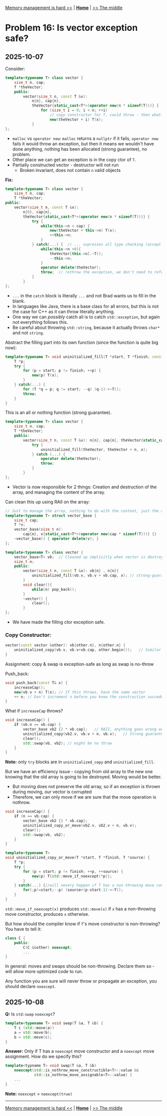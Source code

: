[Memory management is hard <<](./problem_15.md) | [**Home**](../README.md) | [>> The middle](./problem_17.md)

# Problem 16: Is vector exception safe?
## **2025-10-07**

Consider:

```C++
template<typename T> class vector {
    size_t n, cap;
    T *theVector;
    public:
        vector(size_t n, const T &x): 
            n{n}, cap{n}, 
            theVector{static_cast<T*>(operator new(n * sizeof(T)))} {
                for (size_t i = 0; i < n; ++i)
                    // copy constructor for T, could throw - then what?
                    new(theVector + i) T(x);
            }
};
```
- `malloc` vs `operator new`: `malloc` returns a `nullptr` if it fails, `operator new` fails it would throw an exception, 
but then it means we wouldn't have done anything, nothing has been allocated (strong guarantee), no problem.
- Other place we can get an exception is in the copy ctor of `T`.
- Partially constructed vector - destructor will not run
    - Broken invariant, does not contain `n` valid objects

**Fix:**
```C++
template<typename T> class vector {
    size_t n, cap;
    T *theVector;
public:
    vector(size_t n, const T &x): 
        n{0}, cap{n}, 
        theVector{static_cast<T*>(operator new(n * sizeof(T)))} {
            try {
                while(this->n < cap) {
                    new(theVector + this->n) T(x);
                    ++this->n;
                }
            } catch(...) {  // ... supresses all type checking (accept whatever)
                while(this->n >0){
                    theVector[this->n].~T();
                    --this->n;
                }
                operator delete(theVector);
                throw;  // rethrow the exception, we don't need to refer to the exception to throw it
            }
        }
};
``` 
- `...` in the `catch` block is literally `...` and not Brad wants us to fill in the blank. 
- In languages like Java, there is a base class for all errors, but this is not the case for C++ as it can throw literally anything. 
- One way we can *possibly* catch all is to catch `std::exception`, but again not everything follows this.
- Be careful about throwing `std::string`, because it actually throws `char*` and not `string`.


Abstract the filling part into its own function (since the function is quite big now):
```C++
template<typename T> void uninitialized_fill(T *start, T *finish, const T &x) {
    T *p;
    try {
        for (p = start; p != finish; ++p) {
            new(p) T(x);
        }
    } catch(...) {
        for (T *q = p; q != start; --q) (q-1)->~T();
        throw;
    }
}
```
This is an all or nothing function (strong guarantee).


```C++
template<typename T> class vector {
    size_t n, cap;
    T *theVector;
    public:
        vector(size_t n, const T &x): n{n}, cap{n}, theVector{static_cast<T*>(operator new(n * sizeof(T)))} {
            try {
                uninitialized_fill(theVector, theVector + n, x);
            } catch (...) {
                operator delete(theVector);
                throw;
            }
        }
};
```
- Vector is now responsible for 2 things: Creation and destruction of the array, and managing the content of the array.

Can clean this up using RAII on the array:

```C++
// Just to manage the array, nothing to do with the content, just the array itself
template<typename T> struct vector_base {
    size_t cap;
    T *v;
    vector_base(size_t n): 
        cap{n}, v{static_cast<T*>(operator new(cap * sizeof(T)))} {}
    ~vector_base() { operator delete(v); }
};

template<typename T> class vector {
    vector_base<T> vb;  // Cleaned up implicitly when vector is destroyed
    size_t n;
    public:
        vector(size_t n, const T &x): vb{n} , n{n}{
            uninitialized_fill(vb.v, vb.v + vb.cap, x); // strong-guarantee
        }
        void clear(){
            while(n) pop_back();
        }
        ~vector() {
            clear();
        }
};
```  
- We have made the filling ctor exception safe.

### **Copy Constructor:**
```C++
vector(const vector &other): vb{other.n}, n{other.n} {
    uninitialized_copy(vb.v, vb.v+vb.cap, other.begin());   // Similar to uninitialized_fill, details, exercise
}
```

Assignment: copy & swap is exception-safe as long as swap is no-throw

Push_back:
```C++
void push_back(const T& x) {
    increaseCap();
    new(vb.v + n) T(x); // If this throws, have the same vector
    ++ n; // Don't increment n before you know the construction succeded
}
``` 

What if `increaseCap` throws? 

```C++
void increaseCap() {
    if (vb.n == vb.cap) {
        vector_base vb2 {2 * vb.cap};   // RAII, anything goes wrong we're good
        uninitialized_copy(vb2.v, vb.v + n, vb.v);   // Strong guarantee
        clear();
        std::swap(vb, vb2); // might be no throw
    }
}
```

**Note:** only `try` blocks are in `uninitialized_copy` and `uninitialized_fill`.

But we have an efficiency issue - copying from old array to the new one knowing that the old array is going to be destroyed. Moving would be better.
- But moving does not preserve the old array, so if an exception is thrown during moving, our vector is corrupted
- Therefore, we can only move if we are sure that the move operation is nothrow.

```C++
void increaseCap() {
    if (n == vb.cap) {
        vector_base vb2 {2 * vb.cap};
        uninitialized_copy_or_move(vb2.v, vb2.v + n, vb.v);
        clear();
        std::swap(vb, vb2); 
    }
}

template<typename T>
void uninitialized_copy_or_move(T *start, T *finish, T *source) {
    T *p;
    try {
        for (p = start; p != finish; ++p, ++source) {
            new(p) T{std::move_if_noexcept(*p)};
        }
    } catch(...) {//will nevery happen if T has a non-throwing move constructor
        for(;p!=start;--p) (source+(p-start-1)->~T();
    }
}
```

`std::move_if_noexcept(x)` produces `std::move(x)` if `x` has a non-throwing move constructor, produces `x` otherwise.

But how should the compiler know if `T`'s move constructor is non-throwing? You have to tell it:

```C++
class C {
    public:
        C(C &&other) noexcept;
        ...
}
```

In general: moves and swaps should be non-throwing. Declare them so - will allow more optimized code to run.

Any function you are sure will never throw or propagate an exception, you should declare `noexcept`.

## **2025-10-08**

**Q:** Is `std:swap` `noexcept`?

```C++
template<typename T> void swap(T &a, T &b) {
    T c (std::move(a))
    a = std::move(b);
    b = std::move(c);
}
```

**Answer:** Only if T has a `noexcept` move constructor and a `noexcept` move assignment. How do we specify this?

```C++
template<typname T> void swap(T &a, T &b) 
    noexcept(std::is_nothrow_move_constructible<T>::value &&
             std::is_nothrow_move_assignable<T>::value) {
    ...
}
``` 
**Note:** `noexcept` = `noexcept(true)`

---
[Memory management is hard <<](./problem_15.md) | [**Home**](../README.md) | [>> The middle](./problem_17.md)